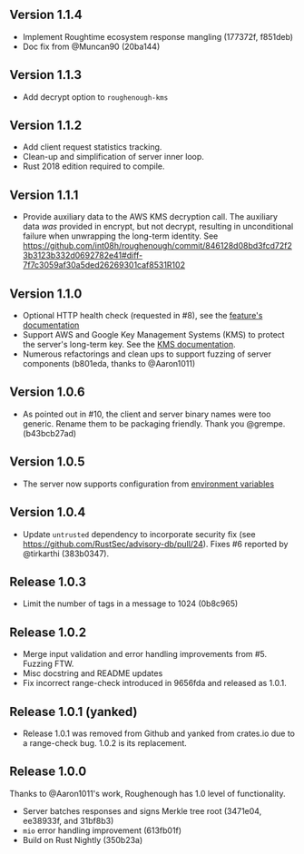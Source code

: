 ## Version 1.1.4

* Implement Roughtime ecosystem response mangling (177372f, f851deb)
* Doc fix from @Muncan90 (20ba144)

## Version 1.1.3

* Add decrypt option to `roughenough-kms` 

## Version 1.1.2 

* Add client request statistics tracking.
* Clean-up and simplification of server inner loop.
* Rust 2018 edition required to compile.

## Version 1.1.1

* Provide auxiliary data to the AWS KMS decryption call. The auxiliary data _was_ provided in encrypt, but not decrypt, resulting in unconditional failure when unwrapping the long-term identity. See https://github.com/int08h/roughenough/commit/846128d08bd3fcd72f23b3123b332d0692782e41#diff-7f7c3059af30a5ded26269301caf8531R102

## Version 1.1.0

* Optional HTTP health check (requested in #8), see the
  [feature's documentation](https://github.com/int08h/roughenough/blob/master/doc/OPTIONAL-FEATURES.md#http-health-check)
* Support AWS and Google Key Management Systems (KMS) to protect the server's long-term key.
  See the [KMS documentation](https://github.com/int08h/roughenough/blob/master/doc/OPTIONAL-FEATURES.md#key-management-system-kms-support).
* Numerous refactorings and clean ups to support fuzzing of 
  server components (b801eda, thanks to @Aaron1011)

## Version 1.0.6

* As pointed out in #10, the client and server binary names were too generic. Rename 
  them to be packaging friendly. Thank you @grempe. (b43bcb27ad)
  
## Version 1.0.5

* The server now supports configuration from 
  [environment variables](https://github.com/int08h/roughenough#server-configuration)
  
## Version 1.0.4

* Update `untrusted` dependency to incorporate security fix (see https://github.com/RustSec/advisory-db/pull/24). 
  Fixes #6 reported by @tirkarthi (383b0347).
  
## Release 1.0.3

* Limit the number of tags in a message to 1024 (0b8c965)

## Release 1.0.2

* Merge input validation and error handling improvements from #5. Fuzzing FTW.
* Misc docstring and README updates
* Fix incorrect range-check introduced in 9656fda and released as 1.0.1.

## Release 1.0.1 (yanked)

* Release 1.0.1 was removed from Github and yanked from crates.io due to a range-check bug. 
  1.0.2 is its replacement. 
  
## Release 1.0.0

Thanks to @Aaron1011's work, Roughenough has 1.0 level of functionality.

* Server batches responses and signs Merkle tree root (3471e04, ee38933f, and 31bf8b3)
* `mio` error handling improvement (613fb01f)
* Build on Rust Nightly (350b23a)
